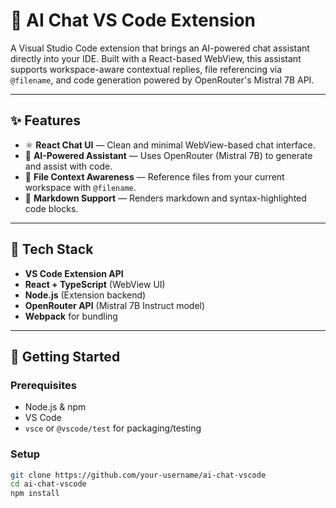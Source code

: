 # 🧠 AI Chat VS Code Extension

A Visual Studio Code extension that brings an AI-powered chat assistant directly into your IDE. Built with a React-based WebView, this assistant supports workspace-aware contextual replies, file referencing via `@filename`, and code generation powered by OpenRouter's Mistral 7B API.

---

## ✨ Features

- ⚛️ **React Chat UI** — Clean and minimal WebView-based chat interface.
- 🧠 **AI-Powered Assistant** — Uses OpenRouter (Mistral 7B) to generate and assist with code.
- 📂 **File Context Awareness** — Reference files from your current workspace with `@filename`.
- 💬 **Markdown Support** — Renders markdown and syntax-highlighted code blocks.

---


## 🧩 Tech Stack

- **VS Code Extension API**
- **React + TypeScript** (WebView UI)
- **Node.js** (Extension backend)
- **OpenRouter API** (Mistral 7B Instruct model)
- **Webpack** for bundling

---

## 🚀 Getting Started

### Prerequisites

- Node.js & npm
- VS Code
- `vsce` or `@vscode/test` for packaging/testing

### Setup

```bash
git clone https://github.com/your-username/ai-chat-vscode
cd ai-chat-vscode
npm install
